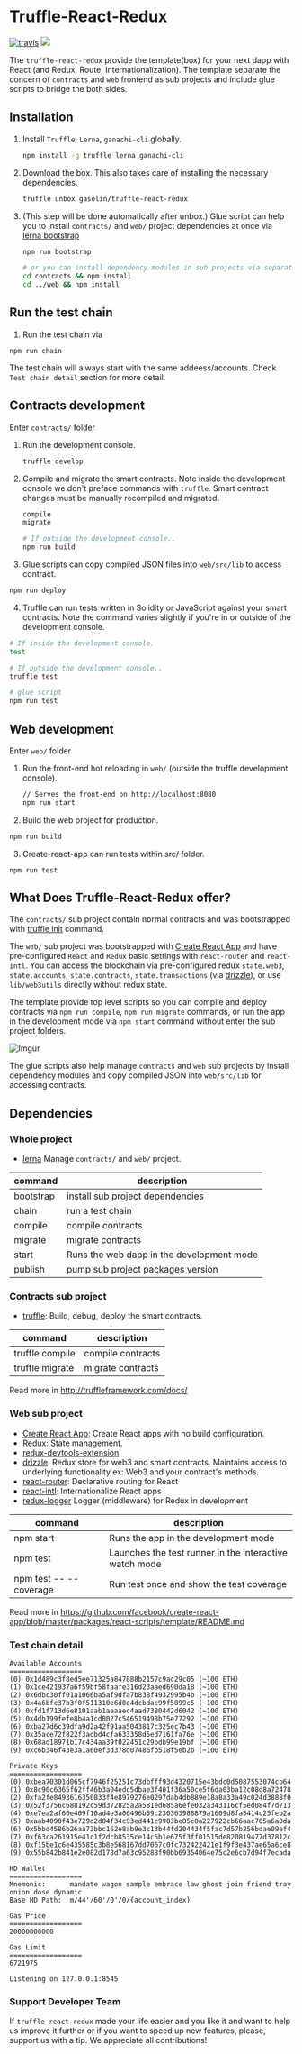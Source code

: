 # Truffle-React-Redux

[![travis](https://travis-ci.org/gasolin/truffle-react-redux.svg?branch=master)](https://travis-ci.org/gasolin/truffle-react-redux) [![](https://img.shields.io/badge/💵-Tip_Me-brightgreen.svg)](https://gitcoin.co/tip?username=gasolin)


The `truffle-react-redux` provide the template(box) for your next dapp with React (and Redux, Route, Internationalization). The template separate the concern of `contracts` and `web` frontend as sub projects and include glue scripts to bridge the both sides.

## Installation

1. Install `Truffle`, `Lerna`, `ganachi-cli` globally.
    ```sh
    npm install -g truffle lerna ganachi-cli
    ```

2. Download the box. This also takes care of installing the necessary dependencies.
    ```sh
    truffle unbox gasolin/truffle-react-redux
    ```

3. (This step will be done automatically after unbox.) Glue script can help you to install `contracts/` and `web/` project dependencies at once via [lerna bootstrap](https://github.com/lerna/lerna#bootstrap)

    ```sh
    npm run bootstrap

    # or you can install dependency modules in sub projects via separate commands
    cd contracts && npm install
    cd ../web && npm install
    ```

## Run the test chain

1. Run the test chain via

```
npm run chain
```

The test chain will always start with the same addeess/accounts. Check `Test chain detail` section for more detail.

## Contracts development

Enter `contracts/` folder

1. Run the development console.
    ```sh
    truffle develop
    ```

2. Compile and migrate the smart contracts. Note inside the development console we don't preface commands with `truffle`. Smart contract changes must be manually recompiled and migrated.
    ```sh
    compile
    migrate

    # If outside the development console..
    npm run build
    ```

3. Glue scripts can copy compiled JSON files into `web/src/lib` to access contract.

```sh
npm run deploy
```

4. Truffle can run tests written in Solidity or JavaScript against your smart contracts. Note the command varies slightly if you're in or outside of the development console.
  ```sh
  # If inside the development console.
  test

  # If outside the development console..
  truffle test

  # glue script
  npm run test
  ```

## Web development

Enter `web/` folder

1. Run the front-end hot reloading in `web/` (outside the truffle development console).
    ```sh
    // Serves the front-end on http://localhost:8080
    npm run start
    ```

2. Build the web project for production.

```sh
npm run build
```

3. Create-react-app can run tests within src/ folder.

```
npm run test
```

## What Does Truffle-React-Redux offer?

The `contracts/` sub project contain normal contracts and was bootstrapped with [truffle init](http://truffleframework.com/docs/getting_started/project) command.

The `web/` sub project  was bootstrapped with [Create React App](https://github.com/facebookincubator/create-react-app) and have pre-configured `React` and `Redux` basic settings with `react-router` and `react-intl`. You can access the blockchain via pre-configured redux `state.web3`, `state.accounts`, `state.contracts`, `state.transactions` (via [drizzle](https://truffleframework.com/docs/drizzle/reference/drizzle-state)), or use `lib/web3utils` directly without redux state.

The template provide top level scripts so you can compile and deploy contracts via `npm run compile`, `npm run migrate` commands, or run the app in the development mode via `npm start` command without enter the sub project folders.

![Imgur](https://i.imgur.com/3KxaZ1zl.png)

The glue scripts also help manage `contracts` and  `web` sub projects by install dependency modules and copy compiled JSON into `web/src/lib` for accessing contracts.

## Dependencies

### Whole project

* [lerna](https://github.com/lerna/lerna#bootstrap) Manage `contracts/` and `web/` project.

| command | description |
|-------------|---------------|
| bootstrap | install sub project dependencies |
| chain       | run a test chain |
| compile  | compile contracts |
| migrate   | migrate contracts |
| start        | Runs the web dapp in the development mode |
| publish   | pump sub project packages version |

### Contracts sub project

* [truffle](http://truffleframework.com/): Build, debug, deploy the smart contracts.

| command | description |
|-------------|---------------|
| truffle compile  | compile contracts |
| truffle migrate   | migrate contracts |

Read more in http://truffleframework.com/docs/

### Web sub project

* [Create React App](https://github.com/facebookincubator/create-react-app): Create React apps with no build configuration.
* [Redux](https://redux.js.org/basics/usage-with-react): State management.
* [redux-devtools-extension](https://github.com/zalmoxisus/redux-devtools-extension)
* [drizzle](https://truffleframework.com/docs/drizzle/): Redux store for web3 and smart contracts. Maintains access to underlying functionality ex: Web3 and your contract's methods.
* [react-router](https://reacttraining.com/react-router/web/guides/philosophy): Declarative routing for React
* [react-intl](https://github.com/yahoo/react-intl/wiki): Internationalize React apps
* [redux-logger](https://github.com/evgenyrodionov/redux-logger) Logger (middleware) for Redux in development

| command | description |
|-------------|---------------|
| npm start | Runs the app in the development mode |
| npm test  | Launches the test runner in the interactive watch mode |
| npm test -- --coverage | Run test once and show the test coverage |

Read more in https://github.com/facebook/create-react-app/blob/master/packages/react-scripts/template/README.md


### Test chain detail

```
Available Accounts
==================
(0) 0x1d489c3f8ed5ee71325a847888b2157c9ac29c05 (~100 ETH)
(1) 0x1ce421937a6f59bf58faafe316d23aaed690da18 (~100 ETH)
(2) 0x6dbc30ff01a1066ba5af9dfa7b838f4932995b4b (~100 ETH)
(3) 0x4a6bfc37b3f0f511310e6d0e4dcbdac99f5899c5 (~100 ETH)
(4) 0xfd1f713d6e8101aab1aeaaec4aad7380442d6042 (~100 ETH)
(5) 0x4db199fefe8b4a1cd8027c546519498b75e77292 (~100 ETH)
(6) 0xba27d6c39dfa9d2a42f91aa5043817c325ec7b43 (~100 ETH)
(7) 0x35ace72f822f3adbd4cfa633358d5ed7161fa76e (~100 ETH)
(8) 0x68ad18971b17c434aa39f022451c29bdb99e19bf (~100 ETH)
(9) 0xc6b346f43e3a1a60ef3d378d07486fb518f5eb2b (~100 ETH)

Private Keys
==================
(0) 0xbea70301d065cf7946f25251c73dbfff93d4320715e43bdc0d5087553074cb64
(1) 0x8c90c6365f62ff46b3a04edc5dbae3f401f36a50ce5f6da03ba12c08d8a72478
(2) 0xfa2fe8493616350833f4e8979276e0297dab4db889e18a8a33a49c024d3888f0
(3) 0x52f3756c688192c59d372825a2a581ed685a6efe032a343116cf5ed084f7d713
(4) 0xe7ea2af66e409f10ad4e3a06496b59c230363988879a1609d8fa5414c25feb2a
(5) 0xaab4090f43e729d2d04f34c93ed441c9903be85c0a227922cb66aac705a6a0da
(6) 0x5bbd4586b26aa73bbc162e8ab9e3c13b44fd204434f5fac7d57b256bdae09ef4
(7) 0xf63ca261915e41c1f2dcb8535ce14c5b1e675f3ff01515de820819477d37812c
(8) 0xf15be1c6e435585c3b8e568167dd7067c0fc732422421e1f9f3e437ae65a6ce8
(9) 0x55b842b841e2e082d178d7a63c95288f90bb69354064e75c2e6cb7d94f7ecada

HD Wallet
==================
Mnemonic:      mandate wagon sample embrace law ghost join friend tray onion dose dynamic
Base HD Path:  m/44'/60'/0'/0/{account_index}

Gas Price
==================
20000000000

Gas Limit
==================
6721975

Listening on 127.0.0.1:8545
```

### Support Developer Team

If `truffle-react-redux` made your life easier and you like it and want to help us improve it further or if you want to speed up new features, please, support us with a tip. We appreciate all contributions!
